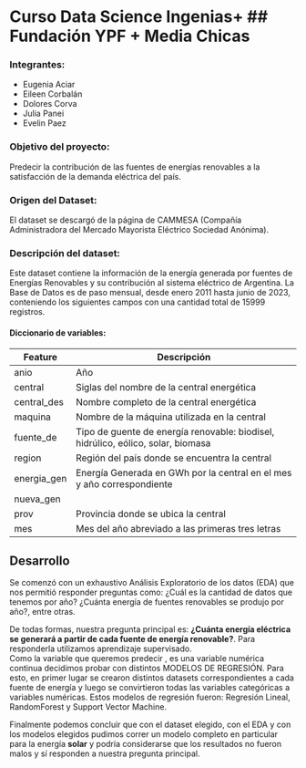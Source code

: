 # Curso Data Science Ingenias+ ## Fundación YPF + Media Chicas

### Integrantes: 
- Eugenia Aciar 
- Eileen Corbalán 
- Dolores Corva 
- Julia Panei
- Evelin Paez 

### Objetivo del proyecto:
Predecir la contribución de las fuentes de energías renovables a la satisfacción de la demanda eléctrica del país. 

### Origen del Dataset:
El dataset se descargó de la página de CAMMESA (Compañía Administradora del Mercado Mayorista Eléctrico Sociedad Anónima). 

### Descripción del dataset:
Este dataset contiene la información de la energía generada por fuentes de Energías Renovables y su contribución al sistema eléctrico de Argentina. 
La Base de Datos es de paso mensual, desde enero 2011 hasta junio de 2023, conteniendo los siguientes campos con una cantidad total de 15999 registros. 

#### **Diccionario de variables:**
|**Feature**|**Descripción**|
|-----------|---------------|
|anio       | Año           |
|central    | Siglas del nombre de la central energética|
|central_des| Nombre completo de la central energética|
|maquina    | Nombre de la máquina utilizada en la central|
|fuente_de  | Tipo de guente de energía renovable: biodisel, hidrúlico, eólico, solar, biomasa|
|region     | Región del país donde se encuentra la central|
|energia_gen| Energía Generada en GWh por la central en el mes y año correspondiente|
|nueva_gen| |
|prov       | Provincia donde se ubica la central|
|mes        | Mes del año abreviado a las primeras tres letras|
      
## Desarrollo
Se comenzó con un exhaustivo Análisis Exploratorio de los datos (EDA) que nos permitió responder preguntas como: ¿Cuál es la cantidad de datos que tenemos por año? ¿Cuánta energía de fuentes renovables se produjo por año?, entre otras. 

De todas formas, nuestra pregunta principal es: **¿Cuánta energía eléctrica se generará a partir de cada fuente de energía renovable?**. Para responderla utilizamos aprendizaje supervisado.  
Como la variable que queremos predecir , es una variable numérica continua decidimos probar con distintos MODELOS DE REGRESIÓN. Para esto, en primer lugar se crearon distintos datasets correspondientes a cada fuente de energía  y luego se convirtieron todas las variables categóricas a variables numéricas. Estos modelos de regresión fueron: Regresión Lineal, RandomForest y Support Vector Machine. 

Finalmente podemos concluir que con el dataset elegido, con el EDA y con los modelos elegidos pudimos correr un modelo completo en particular para la energía **solar** y podría considerarse que los resultados no fueron malos y sí responden a nuestra pregunta principal. 
